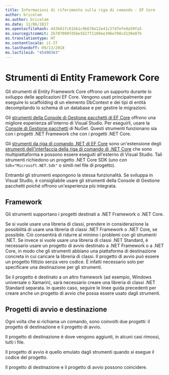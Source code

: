 ```yaml
---
title: Informazioni di riferimento sulla riga di comando - EF Core
author: bricelam
ms.author: bricelam
ms.date: 11/06/2017
ms.openlocfilehash: d43b01fc61bb1c9b678e12e41c27d7efe9a59fa5
ms.sourcegitcommit: 2b787009fd5be5627f1189ee396e708cd130e07b
ms.translationtype: HT
ms.contentlocale: it-IT
ms.lasthandoff: 09/13/2018
ms.locfileid: "45490363"
---
```

<a name="entity-framework-core-tools"></a>Strumenti di Entity Framework Core
===========================
Gli strumenti di Entity Framework Core offrono un supporto durante lo sviluppo delle applicazioni EF Core. Vengono usati principalmente per eseguire lo scaffolding di un elemento DbContext e dei tipi di entità decompilando lo schema di un database e per gestire le migrazioni.

Gli [strumenti della Console di Gestione pacchetti di EF Core][1] offrono una migliore esperienza all'interno di Visual Studio. Per eseguirli, usare la [Console di Gestione pacchetti][2] di NuGet. Questi strumenti funzionano sia con i progetti .NET Framework che con i progetti .NET Core.

Gli [strumenti da riga di comando .NET di EF Core][3] sono un'estensione degli [strumenti dell'interfaccia della riga di comando di .NET Core][4] che sono multipiattaforma e possono essere eseguiti all'esterno di Visual Studio. Tali strumenti richiedono un progetto .NET Core SDK (uno con `Sdk="Microsoft.NET.Sdk"` o simili nel file di progetto).

Entrambi gli strumenti espongono la stessa funzionalità. Se sviluppa in Visual Studio, è consigliabile usare gli strumenti della Console di Gestione pacchetti poiché offrono un'esperienza più integrata.

<a name="frameworks"></a>Framework
----------
Gli strumenti supportano i progetti destinati a .NET Framework o .NET Core.

Se si vuole usare una libreria di classi, prendere in considerazione la possibilità di usare una libreria di classi .NET Framework o .NET Core, se possibile. Ciò consentirà di ridurre al minimo i problemi con gli strumenti .NET. Se invece si vuole usare una libreria di classi .NET Standard, è necessario usare un progetto di avvio destinato a .NET Framework o a .NET Core, in modo che gli strumenti abbiano una piattaforma di destinazione concreta in cui caricare la libreria di classi. Il progetto di avvio può essere un progetto fittizio senza vero codice. È infatti necessario solo per specificare una destinazione per gli strumenti.

Se il progetto è destinato a un altro framework (ad esempio, Windows universale o Xamarin), sarà necessario creare una libreria di classi .NET Standard separata. In questo caso, seguire le linee guida precedenti per creare anche un progetto di avvio che possa essere usato dagli strumenti.

<a name="startup-and-target-projects"></a>Progetti di avvio e destinazione
---------------------------
Ogni volta che si richiama un comando, sono coinvolti due progetti: il progetto di destinazione e il progetto di avvio.

Il progetto di destinazione è dove vengono aggiunti, in alcuni casi rimossi, tutti i file.

Il progetto di avvio è quello emulato dagli strumenti quando si esegue il codice del progetto.

Il progetto di destinazione e il progetto di avvio possono coincidere.


  [1]: powershell.md
  [2]: https://docs.microsoft.com/nuget/tools/package-manager-console
  [3]: dotnet.md
  [4]: https://docs.microsoft.com/dotnet/core/tools/
